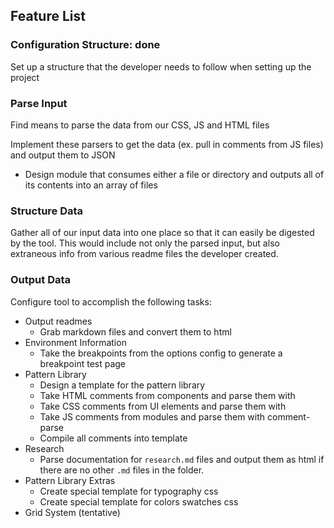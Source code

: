 Feature List
---

### Configuration Structure: done

Set up a structure that the developer needs to follow when setting up the project

### Parse Input

Find means to parse the data from our CSS, JS and HTML files

Implement these parsers to get the data (ex. pull in comments from JS files) and output them to JSON

- Design module that consumes either a file or directory and outputs all of its contents into an array of files

### Structure Data

Gather all of our input data into one place so that it can easily be digested by the tool. This would include not only the parsed input, but also extraneous info from various readme files the developer created.

### Output Data

Configure tool to accomplish the following tasks:

- Output readmes
  - Grab markdown files and convert them to html
- Environment Information
  - Take the breakpoints from the options config to generate a breakpoint test page
- Pattern Library
  - Design a template for the pattern library
  - Take HTML comments from components and parse them with 
  - Take CSS comments from UI elements and parse them with
  - Take JS comments from modules and parse them with comment-parse
  - Compile all comments into template
- Research
  - Parse documentation for `research.md` files and output them as html if there are no other `.md` files in the folder.
- Pattern Library Extras
  - Create special template for typography css
  - Create special template for colors swatches css
- Grid System (tentative)